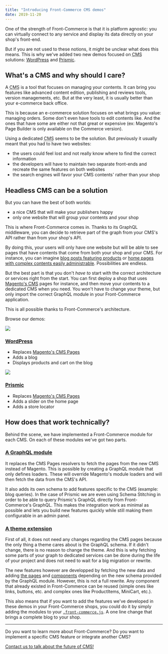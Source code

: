 ```yaml
---
title: "Introducing Front-Commerce CMS demos"
date: 2019-11-20
---
```


One of the strength of Front-Commerce is that it is platform agnostic: you can virtually connect to any service and display its data directly on your shop's front-end.

But if you are not used to these notions, it might be unclear what does this means. This is why we've added two new demos focused on <abbr title="Content Management System">CMS</abbr> solutions: [WordPress](https://wordpress.demo.front-commerce.com) and [Prismic](https://prismic.demo.front-commerce.com).

<!-- more -->

## What's a CMS and why should I care?

A <abbr title="Content Management System">CMS</abbr> is a tool that focuses on managing your contents. It can bring you features like advanced content edition, publishing and reviews tools, version managements, etc. But at the very least, it is usually better than your e-commerce back office.

This is because an e-commerce solution focuses on what brings you value: managing orders. Some don't even have tools to edit contents like. And the ones that have some are either not that great or expensive (ex: Magento's Page Builder is only available on the Commerce version).

Using a dedicated <abbr title="Content Management System">CMS</abbr> seems to be the solution. But previously it usually meant that you had to have two websites:

- the users could feel lost and not really know where to find the correct information
- the developers will have to maintain two separate front-ends and recreate the same features on both websites
- the search engines will favor your CMS contents' rather than your shop

## Headless CMS can be a solution

But you can have the best of both worlds:

- a nice CMS that will make your publishers happy
- only one website that will group your contents and your shop

This is where Front-Commerce comes in. Thanks to its GraphQL middleware, you can decide to retrieve part of the graph from your CMS's API rather than from your shop's API.

By doing this, your users will only have one website but will be able to see pages that have contents that come from both your shop and your CMS. For instance, you can imagine [blog posts featuring products](https://wordpress.demo.front-commerce.com/blog/post-with-a-product-card) or [home pages with complex contents easily administrable](https://prismic.demo.front-commerce.com/). Possibilities are endless.

But the best part is that you don't _have to_ start with the correct architecture or services right from the start. You can first deploy a shop that uses [Magento's CMS](https://docs.magento.com/m2/ce/user_guide/cms/page-add.html) pages for instance, and then move your contents to a dedicated CMS when you need. You won't have to change your theme, but only import the correct GraphQL module in your Front-Commerce application.

This is all possible thanks to Front-Commerce's architecture.

Browse our demos:

<section class="fc-section">
  <div class="card-grid">
    <div class="card card--large">
      <img src="/images/wordpress-logo.svg">
      <h3><a href="https://wordpress.demo.front-commerce.com">WordPress</a></h3>
      <ul>
        <li>Replaces <a href="">Magento's CMS Pages</a></li>
        <li>Adds a blog</li>
        <li>Displays products and cart on the blog</li>
      </ul>
    </div>
    <div class="card card--large">
      <img src="/images/prismic-logo.svg">
      <h3><a href="https://prismic.demo.front-commerce.com">Prismic</a></h3>
      <ul>
        <li>Replaces <a href="https://docs.magento.com/m2/ce/user_guide/cms/page-add.html">Magento's CMS Pages</a></li>
        <li>Adds a slider on the home page</li>
        <li>Adds a store locator</li>
      </ul>
    </div>
  </div>
</section>

## How does that work technically?

Behind the scene, we have implemented a Front-Commerce module for each CMS. On each of these modules we've got two parts.

### [A GraphQL module](/docs/essentials/extend-the-graphql-schema.html)

It replaces the CMS Pages resolvers to fetch the pages from the new CMS instead of Magento. This is possible by creating a GraphQL module that only defines loaders. These will override Magento's module loaders and will then fetch the data from the CMS's API.

It also adds its own schema to add features specific to the CMS (example: blog queries). In the case of Prismic we are even using Schema Stitching in order to be able to query Prismic's GraphQL directly from Front-Commerce's GraphQL. This makes the integration work as minimal as possible and lets you build new features quickly while still making them configurable in an admin panel.

### [A theme extension](/docs/essentials/extend-the-theme.html)

First of all, it does not need any changes regarding the CMS pages because the only thing a theme cares about is the GraphQL schema. If it didn't change, there is no reason to change the theme. And this is why fetching some parts of your graph to dedicated services can be done during the life of your project and does not need to wait for a big migration or rewrite.

The new features however are developped by fetching the new data and adding [the pages](/docs/essentials/add-a-page-client-side.html) and [components](/docs/essentials/create-a-business-component.html) depending on the new schema provided by the GraphQL module. However, this is not a full rewrite. Any component that already existed in Front-Commerce can be reused (simple ones like links, buttons, etc. and complex ones like ProductItems, MiniCart, etc.).

This also means that if you want to add the features we've developed in these demos in your Front-Commerce shops, you could do it by simply adding the modules to your [`.front-commerce.js`](/docs/reference/front-commerce-js.html). A one line change that brings a complete blog to your shop.

---

Do you want to learn more about Front-Commerce? Do you want to implement a specific CMS feature or integrate another CMS?

<div class="center">
  <a class="link primary button" href="mailto:contact@front-commerce.com?subject=I’d like to have a great CMS on my shop!">Contact us to talk about the future of CMS!</a>
</div>
